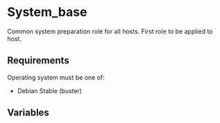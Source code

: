 # System_base

Common system preparation role for all hosts. First role to be applied to host.

## Requirements

Operating system must be one of:

* Debian Stable (buster)

## Variables
